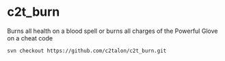 # c2t_burn

Burns all health on a blood spell or burns all charges of the Powerful Glove on a cheat code

`svn checkout https://github.com/c2talon/c2t_burn.git`

